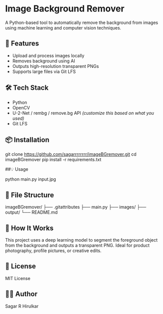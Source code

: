 # Image Background Remover

A Python-based tool to automatically remove the background from images using machine learning and computer vision techniques.

## 🚀 Features
- Upload and process images locally
- Removes background using AI
- Outputs high-resolution transparent PNGs
- Supports large files via Git LFS

## 🛠 Tech Stack
- Python
- OpenCV
- U-2-Net / rembg / remove.bg API *(customize this based on what you used)*
- Git LFS

## 📦 Installation


git clone https://github.com/sagarrrrrrrr/imageBGremover.git
cd imageBGremover
pip install -r requirements.txt

##💡 Usage

python main.py input.jpg


## 📁 File Structure
imageBGremover/
├── .gitattributes
├── main.py
├── images/
├── output/
└── README.md

## 🧠 How It Works
This project uses a deep learning model to segment the foreground object from the background and outputs a transparent PNG. Ideal for product photography, profile pictures, or creative edits.

## 📄 License
MIT License

## 🙋‍♂️ Author
Sagar R Hirulkar
